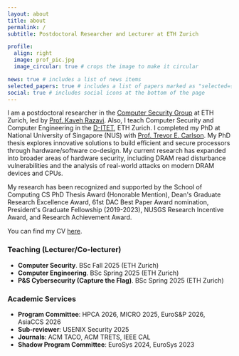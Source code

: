 ```yaml
---
layout: about
title: about
permalink: /
subtitle: Postdoctoral Researcher and Lecturer at ETH Zurich

profile:
  align: right
  image: prof_pic.jpg
  image_circular: true # crops the image to make it circular

news: true # includes a list of news items
selected_papers: true # includes a list of papers marked as "selected={true}"
social: true # includes social icons at the bottom of the page
---
```


I am a postdoctoral researcher in the <a href="https://comsec.ethz.ch/">Computer Security Group</a> at ETH Zurich, led by <a href="https://comsec.ethz.ch/people/kaveh-razavi/">Prof. Kaveh Razavi</a>. Also, I teach Computer Security and Computer Engineering in the <a href="https://www.ee.ethz.ch/">D-ITET</a>, ETH Zurich. I completed my PhD at National University of Singapore (NUS) with <a href="https://www.comp.nus.edu.sg/~tcarlson/">Prof. Trevor E. Carlson</a>. My PhD thesis explores innovative solutions to build efficient and secure processors through hardware/software co-design. My current research has expanded into broader areas of hardware security, including DRAM read disturbance vulnerabilities and the analysis of real-world attacks on modern DRAM devices and CPUs.

My research has been recognized and supported by the School of Computing CS PhD Thesis Award (Honorable Mention), Dean's Graduate Research Excellence Award, 61st DAC Best Paper Award nomination, President's Graduate Fellowship (2019-2023), NUSGS Research Incentive Award, and Research Achievement Award.

You can find my CV <a href="https://ahajiabadi.github.io/assets/pdf/Ali_Hajiabadi_CV.pdf">here</a>.

<h3>Teaching (Lecturer/Co-lecturer)</h3>
<ul>
  <li><strong>Computer Security</strong>. BSc Fall 2025 (ETH Zurich)</li>
  <li><strong>Computer Engineering</strong>. BSc Spring 2025 (ETH Zurich)</li>
  <li><strong>P&amp;S Cybersecurity (Capture the Flag)</strong>. BSc Spring 2025 (ETH Zurich)</li>
</ul>

<h3>Academic Services</h3>
<ul>
  <li><strong>Program Committee</strong>: HPCA 2026, MICRO 2025, EuroS&amp;P 2026, AsiaCCS 2026</li>
  <li><strong>Sub-reviewer</strong>: USENIX Security 2025</li>
  <li><strong>Journals</strong>: ACM TACO, ACM TRETS, IEEE CAL</li>
  <li><strong>Shadow Program Committee</strong>: EuroSys 2024, EuroSys 2023</li>
</ul>
